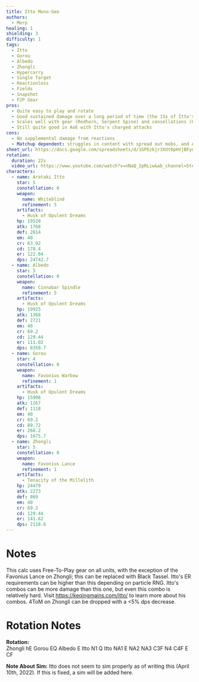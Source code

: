 ```yaml
---
title: Itto Mono-Geo
authors:
  - Merp
healing: 1
shielding: 3
difficulty: 1
tags:
  - Itto
  - Gorou
  - Albedo
  - Zhongli
  - Hypercarry
  - Single Target
  - Reactionless
  - Fields
  - Snapshot
  - F2P Gear
pros:
  - Quite easy to play and rotate
  - Good sustained damage over a long period of time (the 15s of Itto's burst)
  - Scales well with gear (Redhorn, Serpent Spine) and consellations (Gorou C6, Itto C2/4/6)
  - Still quite good in AoE with Itto's charged attacks
cons:
  - No supplemental damage from reactions
  - Matchup dependent: struggles in content with spread out mobs, and Abyss elemental shield
sheet_url: https://docs.google.com/spreadsheets/d/1GPEzkjr3Xdt0pHVjBFyo_VV3uMkMZg6f042Quv26yAw/edit?usp=sharing
rotation:
  duration: 22s
  video_url: https://www.youtube.com/watch?v=nNaQ_2pRLiw&ab_channel=Steno
characters:
  - name: Arataki Itto
    star: 5
    constellation: 0
    weapon:
      name: Whiteblind
      refinement: 5
    artifacts:
      - Husk of Opulent Dreams
    hp: 19520
    atk: 1768
    def: 2814
    em: 40
    cr: 63.92
    cd: 178.4
    er: 122.04
    dps: 24742.7
  - name: Albedo
    star: 5
    constellation: 0
    weapon:
      name: Cinnabar Spindle
      refinement: 5
    artifacts:
      - Husk of Opulent Dreams
    hp: 19925
    atk: 1366
    def: 2721
    em: 40
    cr: 69.2
    cd: 129.44
    er: 111.02
    dps: 8350.7
  - name: Gorou
    star: 4
    constellation: 0
    weapon:
      name: Favonius Warbow
      refinement: 1
    artifacts:
      - Husk of Opulent Dreams
    hp: 15906
    atk: 1267
    def: 1118
    em: 40
    cr: 69.2
    cd: 89.72
    er: 268.2
    dps: 1675.7
  - name: Zhongli
    star: 5
    constellation: 0
    weapon:
      name: Favonius Lance
      refinement: 1
    artifacts:
      - Tenacity of the Millelith
    hp: 24479
    atk: 2273
    def: 869
    em: 40
    cr: 69.2
    cd: 129.44
    er: 141.62
    dps: 2118.6
---
```

 
# **Notes**
 
This calc uses Free-To-Play gear on all units, with the exception of the Favonius Lance on Zhongli; this can be replaced with Black Tassel. Itto's ER requirements can be higher than this depending on particle RNG. Itto's combos can be more damage than this one, but even this combo is relatively hard. Visit https://keqingmains.com/itto/ to learn more about his combos. 4ToM on Zhongli can be dropped with a <5% dps decrease.
 
# **Rotation Notes**
 
**Rotation:**  
Zhongli hE
Gorou EQ
Albedo E
Itto N1 Q
Itto NA1 E NA2 NA3 C3F N4 C4F E CF
 
**Note About Sim:** Itto does not seem to sim properly as of writing this (April 10th, 2022). If this is fixed, a sim will be added here.
